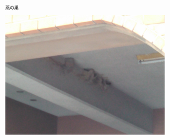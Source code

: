 <!DOCTYPE html>
 <html lang=ja">
  <head>
    <meta charset="utf-8">
    <title>燕の巣</title>
     <link rel="stylesheet" href="css/default.css" type="text/css">
  </head>
  <body>
  <p>燕の巣</p>
  <img src="KIMG0145.jpg" alt="燕の巣" />
  </body>
 </html>
